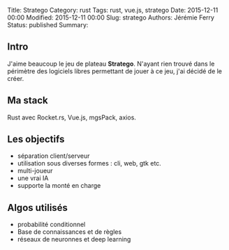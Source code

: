 Title: Stratego
Category: rust 
Tags: rust, vue.js, stratego
Date: 2015-12-11 00:00
Modified: 2015-12-11 00:00
Slug: stratego
Authors: Jérémie Ferry
Status: published
Summary:

## Intro

J'aime beaucoup le jeu de plateau **Stratego**.
N'ayant rien trouvé dans le périmètre des logiciels libres permettant de jouer à ce jeu, j'ai décidé de le créer.

## Ma stack

Rust avec Rocket.rs, Vue.js, mgsPack, axios.

## Les objectifs

* séparation client/serveur
* utilisation sous diverses formes : cli, web, gtk etc.
* multi-joueur
* une vrai IA
* supporte la monté en charge

## Algos utilisés

* probabilité conditionnel
* Base de connaissances et de règles
* réseaux de neuronnes et deep learning
